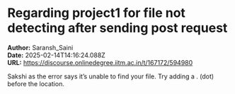 # Regarding project1 for file not detecting after sending post request

**Author:** Saransh_Saini  
**Date:** 2025-02-14T14:16:24.088Z  
**URL:** https://discourse.onlinedegree.iitm.ac.in/t/167172/594980

Sakshi as the error says it’s unable to find your file. Try adding a . (dot) before the location.
